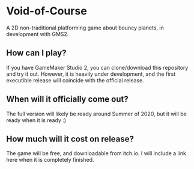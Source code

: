 # Void-of-Course
A 2D non-traditional platforming game about bouncy planets, in development with GMS2.
## How can I play?
If you have GameMaker Studio 2, you can clone/download this repository and try it out. However, it is heavily under development, and the first executible release will coincide with the official release.
## When will it officially come out?
The full version will likely be ready around Summer of 2020, but it will be ready when it is ready :)
## How much will it cost on release?
The game will be free, and downloadable from itch.io. I will include a link here when it is completely finished.
